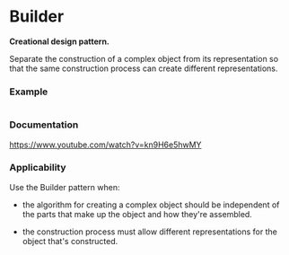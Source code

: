 # Builder

**Creational design pattern.**


Separate the construction of a complex object from its representation 
so that the same construction process can create different representations.

### Example

``` Java

```
### Documentation

https://www.youtube.com/watch?v=kn9H6e5hwMY

### Applicability

Use the Builder pattern when:

*   the algorithm for creating a complex object should be independent of the parts that make up the object and how they're assembled.

*   the construction process must allow different representations for the object that's constructed.
